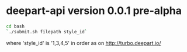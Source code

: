 # deepart-api version 0.0.1 pre-alpha

```bash
cd bash
`./submit.sh filepath style_id`
```

where 'style_id' is '1,3,4,5' in order as on http://turbo.deepart.io/
